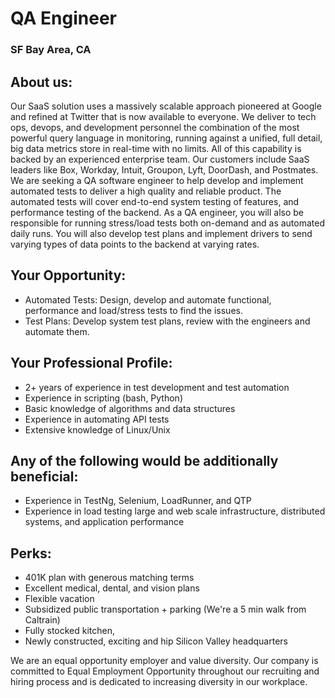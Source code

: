 # QA Engineer
### SF Bay Area, CA

## About us:
Our SaaS solution uses a massively scalable approach pioneered at Google and refined at Twitter that is now available to everyone. We deliver to tech ops, devops, and development personnel the combination of the most powerful query language in monitoring, running against a unified, full detail, big data metrics store in real-time with no limits. All of this capability is backed by an experienced enterprise team. Our customers include SaaS leaders like Box, Workday, Intuit, Groupon, Lyft, DoorDash, and Postmates.
We are seeking a QA software engineer to help develop and implement automated tests to deliver a high quality and reliable product. The automated tests will cover end-to-end system testing of features, and performance testing of the backend.
As a QA engineer, you will also be responsible for running stress/load tests both on-demand and as automated daily runs. You will also develop test plans and implement drivers to send varying types of data points to the backend at varying rates.

## Your Opportunity:
+	Automated Tests: Design, develop and automate functional, performance and load/stress tests to find the issues.
+	Test Plans: Develop system test plans, review with the engineers and automate them.

## Your Professional Profile:
+	2+ years of experience in test development and test automation
+	Experience in scripting (bash, Python)
+	Basic knowledge of algorithms and data structures
+	Experience in automating API tests
+	Extensive knowledge of Linux/Unix

## Any of the following would be additionally beneficial:
+	Experience in TestNg, Selenium, LoadRunner, and QTP
+	Experience in load testing large and web scale infrastructure, distributed systems, and application performance

## Perks:
+	401K plan with generous matching terms
+	Excellent medical, dental, and vision plans
+	Flexible vacation
+	Subsidized public transportation + parking (We're a 5 min walk from Caltrain)
+	Fully stocked kitchen,
+	Newly constructed, exciting and hip Silicon Valley headquarters

We are an equal opportunity employer and value diversity. Our company is committed to Equal Employment Opportunity throughout our recruiting and hiring process and is dedicated to increasing diversity in our workplace.
